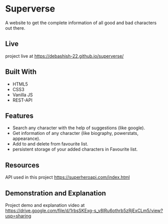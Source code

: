 
# Superverse 
A website to get the complete information of all good and bad characters out there.

## Live
project live at https://debashish-22.github.io/superverse/
## Built With
* HTML5  
* CSS3
* Vanilla JS
* REST-API
## Features

* Search any character with the help of suggestions (like google).
* Get information of any character (like biography, powerstats, appearance).
* Add to and delete from favourite list.
* persistent storage of your added characters in Favourite list.
## Resources

API used in this project https://superheroapi.com/index.html

## Demonstration and Explanation

Project demo and explanation video at https://drive.google.com/file/d/1rbsSKExg-s_v8lRu6othrb5zRjExCLm5/view?usp=sharing
